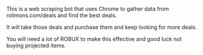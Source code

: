This is a web scraping bot that uses Chrome to gather data from rolimons.com/deals and find the best deals.

It will take those deals and purchase them and keep looking for more deals.

You will need a lot of ROBUX to make this effective and good luck not buying projected items.

